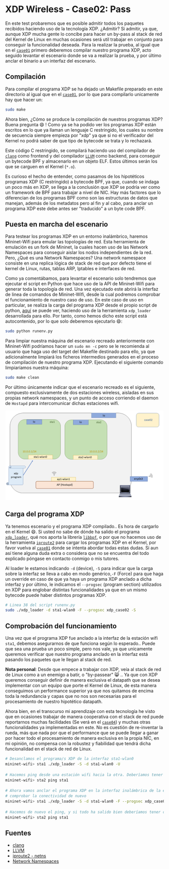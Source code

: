 # XDP Wireless - Case02: Pass

En este test probaremos que es posible admitir todos los paquetes recibidos haciendo uso de la tecnología XDP. ¿Admitir? Si admitir, ya que, aunque XDP mucha gente lo concibe para hacer un by-pass al stack de red del Kernel de Linux en muchas ocasiones será util trabajar en conjunto para conseguir la funcionalidad deseada. Para la realizar la prueba, al igual que en el [``case01``](https://github.com/davidcawork/TFG/tree/master/src/use_cases/xdp-wireless/case01) primero deberemos compilar nuestro programa XDP, acto seguido levantar el escenario donde se va a realizar la prueba, y por último anclar el binario a un interfaz del escenario.

## Compilación

Para compilar el programa XDP se ha dejado un Makefile preparado en este directorio al igual que en el [``case01``](https://github.com/davidcawork/TFG/tree/master/src/use_cases/xdp-wireless/case01), por lo que para compilarlo unicamente hay que  hacer un:

```bash
sudo make
```

Ahora bien, ¿Cómo se produce la compilación de nuestros programas XDP? Buena pregunta :smile: ! Como ya se ha podido ver los programas  XDP están escritos en lo que ya llaman un lenguaje C restringido, los cuales su nombre de secuencia siempre empieza por "xdp" ya que si no el verificador del Kernel no podrá saber de que tipo de bytecode se trata y lo rechazará.

Este código C restringido, se compilará haciendo uso del compilador de [``clang``](https://clang.llvm.org/) como frontend y del compilador [``LLVM``](http://llvm.org/) como backend, para conseguir un bytecode BPF y almacenarlo en un objeto ELF. Estos últimos serán los que se carguen en el Kernel (``*.o``).


Es curioso el hecho de entender, como pasamos de los hipotéticos programas XDP (C restringido) a bytecode BPF, ya que, cuando se indaga un poco más en XDP, se llega a la conclusión que XDP se podría ver como un framework de BPF para trabajar a nivel de NIC. Hay más factores que lo diferencian de los programas BPF como son las estructuras de datos que manejan, además de los metadatos pero al fin y al cabo, para anclar un programa XDP este debe antes ser "traducido" a un byte code BPF.


## Puesta en marcha del escenario

Para testear los programas XDP en un entorno inalámbrico, haremos Mininet-Wifi para emular las topologías de red. Esta herramienta de emulación es un fork de Mininet, la cuales hacen uso de  las Network Namespaces para conseguir aislar los nodos independientes de la red. Pero, ¿Qué es una Network Namespaces? Una network namespace consiste en una replica lógica de stack de red que por defecto tiene el kernel de Linux, rutas, tablas ARP, Iptables e interfaces de red.

Como ya comentábamos, para levantar el escenario solo tendremos que ejecutar el script en Python que hace uso de la API de Mininet-Wifi para generar toda la topología de red. Una vez ejecutado este abrirá la interfaz de linea de comandos de Mininet-Wifi, desde la cual podremos comprobar el funcionamiento de nuestro caso de uso. En este caso de uso en particular, se realiza la carga del programa XDP desde el propio script de python, [aquí](https://github.com/davidcawork/TFG/blob/master/src/use_cases/xdp-wireless/case01/runenv.py#L36) se puede ver, haciendo uso de la herramienta `xdp_loader` desarrollada para ello. Por tanto, como hemos dicho este script está autocontenido, por lo que solo deberemos ejecutarlo :smile::

```bash
sudo python runenv.py
```

Para limpiar nuestra máquina del escenario recreado anteriormente con Mininet-Wifi podríamos hacer un `sudo mn -c` pero se le recomienda al usuario que haga uso del target del Makefile destinado para ello, ya que adicionalmente limpiará los ficheros intermedios generados en el proceso de compilación de nuestro programa XDP. Ejecutando el siguiente comando limpiaríamos nuestra máquina:

```bash
sudo make clean
```

Por último únicamente indicar que el escenario recreado es el siguiente, compuesto exclusivamente de dos estaciones wireless, aisladas en sus propias network namespaces, y un punto de acceso corriendo el daemon de `Hostapd` para intercomunicar dichas estaciones wifi.

![scenario](../../../../img/use_cases/xdp-wireless/case02/scenario.png)


## Carga del programa  XDP

Ya tenemos escenario y el programa XDP compilado.. Es hora de cargarlo en el Kernel :smile:. Si usted no sabe de dónde ha salido el programa [``xdp_loader``](https://github.com/davidcawork/TFG/blob/master/src/use_cases/xdp/util/xdp_loader.c), qué nos aporta la librería [``libbpf``](https://github.com/torvalds/linux/tree/master/tools/lib/bpf), o por que no hacemos uso de la herramienta [``iproute2``](https://wiki.linuxfoundation.org/networking/iproute2) para cargar los programas XDP en el Kernel, por favor vuelva al [``case01``](https://github.com/davidcawork/TFG/tree/master/src/use_cases/xdp/case01) donde se intenta abordar todas estas dudas. Si aun así tiene alguna duda extra o considera que no se encuentra del todo explicado póngase en contacto conmigo o mis tutores.

Al loader le estamos indicando ``-d`` (device), ``-S`` para indicar que la carga sobre la interfaz se lleva a cabo en modo genérico,``-F`` (Force) para que haga un override en caso de que ya haya un programa XDP anclado a dicha interfaz y por último, le indicamos el ``--progsec`` (program section) utilizados en XDP para englobar distintas funcionalidades ya que en un mismo bytecode puede haber distintos programas XDP. 

```bash
# Linea 38 del script runenv.py
sudo ./xdp_loader -d sta1-wlan0 -F --progsec xdp_case02 -S
```

## Comprobación del funcionamiento

Una vez que el programa XDP fue anclado a la interfaz de la estación wifi ``sta1``, debemos asegurarnos de que funciona según lo esperado.. Puede que sea una prueba un poco simple, pero nos vale, ya que unicamente queremos verificar que nuestro programa anclado en la interfaz está pasando los paquetes que le llegan al stack de red. 

**Nota personal**: Desde que empece a trabajar con XDP, veía al stack de red de Linux como a un enemigo a batir, o "by-passear" :smile_cat: .. Ya que con XDP queremos conseguir definir de manera exclusiva el datapath que se desea implementar con un equipo que porte el Kernel de Linux, de esta manera conseguimos un performance superior ya que nos quitamos de encima toda la redundancia y capas que no nos son necesarias para el procesamiento de nuestro hipotético datapath. 

Ahora bien, en el transcurso  mi aprendizaje con esta tecnología he visto que en ocasiones trabajar de manera cooperativa con el stack de red puede reportarnos muchas facilidades (Se verá en el [``case04``](https://github.com/davidcawork/TFG/tree/master/src/use_cases/xdp/case04)) y muchas otras funcionalidades ya implementadas en este. No es cuestión de re-inventar la rueda, más que nada por que el performance que se puede llegar a ganar por hacer todo el procesamiento de manera exclusiva en la propia NIC, en mi opinión, no compensa con la robustez y fiabilidad que tendrá dicha funcionalidad en el stack de red de Linux. 


```bash
# Desanclamos el programa/s XDP de la interfaz sta1-wlan0
mininet-wifi> sta1 ./xdp_loader -S -d sta1-wlan0 -U

# Hacemos ping desde una estación wifi hacia la otra. Deberíamos tener conectividad.
mininet-wifi> sta2 ping sta1

# Ahora vamos anclar el programa XDP en la interfaz inalámbrica de la estación wifi y
# comprobar la conectividad de nuevo
mininet-wifi> sta1 ./xdp_loader -S -d sta1-wlan0 -F --progsec xdp_case02

# Hacemos de nuevo el ping, y si todo ha salido bien deberíamos tener conectividad :)
mininet-wifi> sta2 ping sta1
```

## Fuentes
* [clang](https://clang.llvm.org/)
* [LLVM](http://llvm.org/)
* [iproute2 - netns](http://man7.org/linux/man-pages/man8/ip-netns.8.html)
* [Network Namespaces](http://man7.org/linux/man-pages/man7/network_namespaces.7.html)
